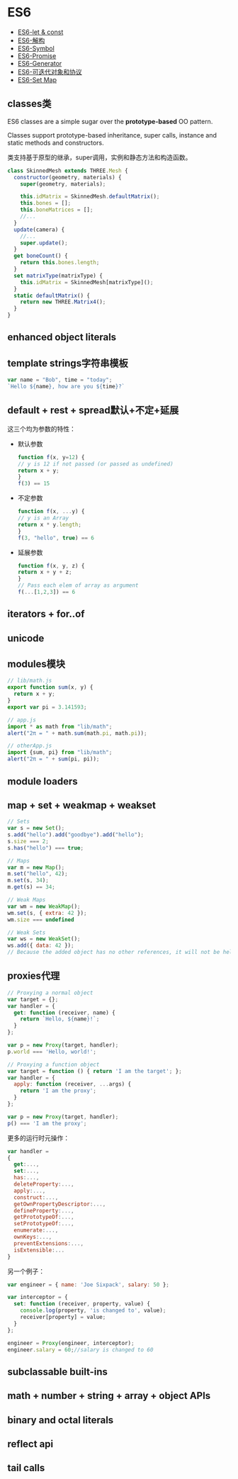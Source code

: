 # ES6

* [ES6-let & const](/language/frontend/esgui-fan/es6/es6-let-and-const.md)
* [ES6-解构](/language/frontend/esgui-fan/es6/es6jie-gou.md)
* [ES6-Symbol](/language/frontend/esgui-fan/es6/es6-symbol.md)
* [ES6-Promise](/language/frontend/esgui-fan/es6/promise.md)
* [ES6-Generator](/language/frontend/esgui-fan/es6/es6-generator.md)
* [ES6-可迭代对象和协议](/language/frontend/esgui-fan/es6/es6ke-die-dai-xie-yi-he-die-dai-qi-xie-yi.md)
* [ES6-Set Map](/language/frontend/esgui-fan/es6/es6-set.md)

## classes类

ES6 classes are a simple sugar over the **prototype-based** OO pattern.

Classes support prototype-based inheritance, super calls, instance and static methods and constructors.

类支持基于原型的继承，super调用，实例和静态方法和构造函数。

```javascript
class SkinnedMesh extends THREE.Mesh {
  constructor(geometry, materials) {
    super(geometry, materials);

    this.idMatrix = SkinnedMesh.defaultMatrix();
    this.bones = [];
    this.boneMatrices = [];
    //...
  }
  update(camera) {
    //...
    super.update();
  }
  get boneCount() {
    return this.bones.length;
  }
  set matrixType(matrixType) {
    this.idMatrix = SkinnedMesh[matrixType]();
  }
  static defaultMatrix() {
    return new THREE.Matrix4();
  }
}
```

## enhanced object literals

## template strings字符串模板

```javascript
var name = "Bob", time = "today";
`Hello ${name}, how are you ${time}?`
```

## default + rest + spread默认+不定+延展

这三个均为参数的特性：

* 默认参数 

  ```javascript
  function f(x, y=12) {
  // y is 12 if not passed (or passed as undefined)
  return x + y;
  }
  f(3) == 15
  ```

* 不定参数

  ```javascript
  function f(x, ...y) {
  // y is an Array
  return x * y.length;
  }
  f(3, "hello", true) == 6
  ```

* 延展参数

  ```javascript
  function f(x, y, z) {
  return x + y + z;
  }
  // Pass each elem of array as argument
  f(...[1,2,3]) == 6
  ```

## iterators + for..of

## unicode

## modules模块

```javascript
// lib/math.js
export function sum(x, y) {
  return x + y;
}
export var pi = 3.141593;
```

```javascript
// app.js
import * as math from "lib/math";
alert("2π = " + math.sum(math.pi, math.pi));
```

```javascript
// otherApp.js
import {sum, pi} from "lib/math";
alert("2π = " + sum(pi, pi));
```

## module loaders

## map + set + weakmap + weakset

```javascript
// Sets
var s = new Set();
s.add("hello").add("goodbye").add("hello");
s.size === 2;
s.has("hello") === true;

// Maps
var m = new Map();
m.set("hello", 42);
m.set(s, 34);
m.get(s) == 34;

// Weak Maps
var wm = new WeakMap();
wm.set(s, { extra: 42 });
wm.size === undefined

// Weak Sets
var ws = new WeakSet();
ws.add({ data: 42 });
// Because the added object has no other references, it will not be held in the set
```

## proxies代理

```javascript
// Proxying a normal object
var target = {};
var handler = {
  get: function (receiver, name) {
    return `Hello, ${name}!`;
  }
};

var p = new Proxy(target, handler);
p.world === 'Hello, world!';

// Proxying a function object
var target = function () { return 'I am the target'; };
var handler = {
  apply: function (receiver, ...args) {
    return 'I am the proxy';
  }
};

var p = new Proxy(target, handler);
p() === 'I am the proxy';
```

更多的运行时元操作：

```javascript
var handler =
{
  get:...,
  set:...,
  has:...,
  deleteProperty:...,
  apply:...,
  construct:...,
  getOwnPropertyDescriptor:...,
  defineProperty:...,
  getPrototypeOf:...,
  setPrototypeOf:...,
  enumerate:...,
  ownKeys:...,
  preventExtensions:...,
  isExtensible:...
}
```

另一个例子：

```javascript
var engineer = { name: 'Joe Sixpack', salary: 50 };

var interceptor = {
  set: function (receiver, property, value) {
    console.log(property, 'is changed to', value);
    receiver[property] = value;
  }
};

engineer = Proxy(engineer, interceptor);
engineer.salary = 60;//salary is changed to 60
```

## subclassable built-ins

## math + number + string + array + object APIs

## binary and octal literals

## reflect api

## tail calls

